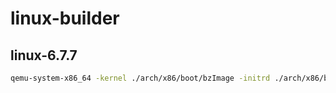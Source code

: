 # linux-builder

## linux-6.7.7

```sh
qemu-system-x86_64 -kernel ./arch/x86/boot/bzImage -initrd ./arch/x86/boot/initrd.img-6.7.7 -m 512M
```
